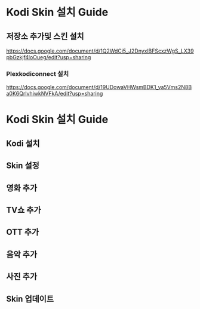 # Kodi Skin 설치 Guide
## 저장소 추가및 스킨 설치
https://docs.google.com/document/d/1Q2WdCi5_J2DnyxlBFScxzWgS_LX39pbGzkjf4loOueg/edit?usp=sharing

### Plexkodiconnect 설치
https://docs.google.com/document/d/19UDowaVHWsmBDK1_va5Vms2N8Ba0K6QrlvhiwkNVFkA/edit?usp=sharing

# Kodi Skin 설치 Guide
## Kodi 설치
## Skin 설정
## 영화 추가
## TV쇼 추가
## OTT 추가
## 음악 추가
## 사진 추가
## Skin 업데이트

